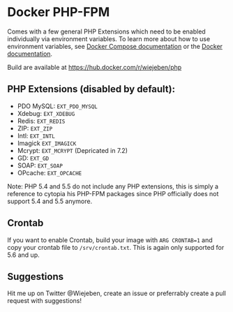# Docker PHP-FPM
Comes with a few general PHP Extensions which need to be enabled individually via environment variables. To learn more about how to use environment variables, see [Docker Compose documentation](https://docs.docker.com/compose/environment-variables/) or the [Docker documentation](https://docs.docker.com/engine/reference/run/#env-environment-variables).

Build are available at https://hub.docker.com/r/wiejeben/php

## PHP Extensions (disabled by default):
- PDO MySQL: `EXT_PDO_MYSQL`
- Xdebug: `EXT_XDEBUG`
- Redis: `EXT_REDIS`
- ZIP: `EXT_ZIP`
- Intl: `EXT_INTL`
- Imagick `EXT_IMAGICK`
- Mcrypt: `EXT_MCRYPT` (Depricated in 7.2)
- GD: `EXT_GD`
- SOAP: `EXT_SOAP`
- OPcache: `EXT_OPCACHE`

Note: PHP 5.4 and 5.5 do not include any PHP extensions, this is simply a reference to cytopia his PHP-FPM packages since PHP officially does not support 5.4 and 5.5 anymore.

## Crontab
If you want to enable Crontab, build your image with `ARG CRONTAB=1` and copy your crontab file to `/srv/crontab.txt`. This is again only supported for 5.6 and up.

## Suggestions
Hit me up on Twitter @Wiejeben, create an issue or preferrably create a pull request with suggestions!
